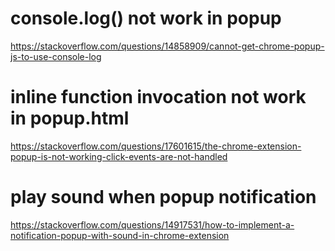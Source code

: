 # console.log() not work in popup

https://stackoverflow.com/questions/14858909/cannot-get-chrome-popup-js-to-use-console-log

# inline function invocation not work in popup.html

https://stackoverflow.com/questions/17601615/the-chrome-extension-popup-is-not-working-click-events-are-not-handled

# play sound when popup notification

https://stackoverflow.com/questions/14917531/how-to-implement-a-notification-popup-with-sound-in-chrome-extension